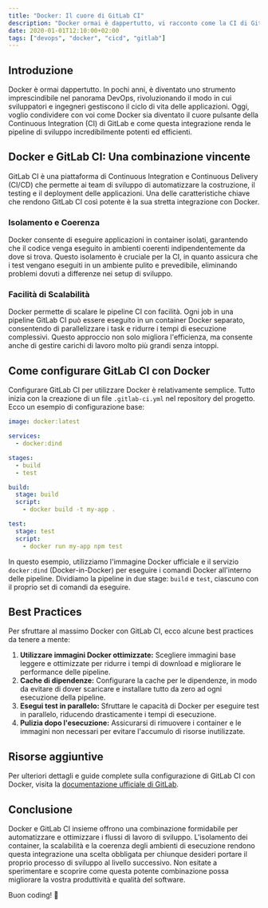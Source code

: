 ```yaml
---
title: "Docker: Il cuore di GitLab CI"
description: "Docker ormai è dappertutto, vi racconto come la CI di GitLab sia una piattaforma che non ne può più fare a meno"
date: 2020-01-01T12:10:00+02:00
tags: ["devops", "docker", "cicd", "gitlab"]
---
```


## Introduzione

Docker è ormai dappertutto. In pochi anni, è diventato uno strumento imprescindibile nel panorama DevOps, rivoluzionando il modo in cui sviluppatori e ingegneri gestiscono il ciclo di vita delle applicazioni. Oggi, voglio condividere con voi come Docker sia diventato il cuore pulsante della Continuous Integration (CI) di GitLab e come questa integrazione renda le pipeline di sviluppo incredibilmente potenti ed efficienti.

## Docker e GitLab CI: Una combinazione vincente

GitLab CI è una piattaforma di Continuous Integration e Continuous Delivery (CI/CD) che permette ai team di sviluppo di automatizzare la costruzione, il testing e il deployment delle applicazioni. Una delle caratteristiche chiave che rendono GitLab CI così potente è la sua stretta integrazione con Docker.

### Isolamento e Coerenza

Docker consente di eseguire applicazioni in container isolati, garantendo che il codice venga eseguito in ambienti coerenti indipendentemente da dove si trova. Questo isolamento è cruciale per la CI, in quanto assicura che i test vengano eseguiti in un ambiente pulito e prevedibile, eliminando problemi dovuti a differenze nei setup di sviluppo.

### Facilità di Scalabilità

Docker permette di scalare le pipeline CI con facilità. Ogni job in una pipeline GitLab CI può essere eseguito in un container Docker separato, consentendo di parallelizzare i task e ridurre i tempi di esecuzione complessivi. Questo approccio non solo migliora l'efficienza, ma consente anche di gestire carichi di lavoro molto più grandi senza intoppi.

## Come configurare GitLab CI con Docker

Configurare GitLab CI per utilizzare Docker è relativamente semplice. Tutto inizia con la creazione di un file `.gitlab-ci.yml` nel repository del progetto. Ecco un esempio di configurazione base:

```yaml
image: docker:latest

services:
  - docker:dind

stages:
  - build
  - test

build:
  stage: build
  script:
    - docker build -t my-app .

test:
  stage: test
  script:
    - docker run my-app npm test
```

In questo esempio, utilizziamo l'immagine Docker ufficiale e il servizio `docker:dind` (Docker-in-Docker) per eseguire i comandi Docker all'interno delle pipeline. Dividiamo la pipeline in due stage: `build` e `test`, ciascuno con il proprio set di comandi da eseguire.

## Best Practices

Per sfruttare al massimo Docker con GitLab CI, ecco alcune best practices da tenere a mente:

1. **Utilizzare immagini Docker ottimizzate:** Scegliere immagini base leggere e ottimizzate per ridurre i tempi di download e migliorare le performance delle pipeline.
2. **Cache di dipendenze:** Configurare la cache per le dipendenze, in modo da evitare di dover scaricare e installare tutto da zero ad ogni esecuzione della pipeline.
3. **Esegui test in parallelo:** Sfruttare le capacità di Docker per eseguire test in parallelo, riducendo drasticamente i tempi di esecuzione.
4. **Pulizia dopo l'esecuzione:** Assicurarsi di rimuovere i container e le immagini non necessari per evitare l'accumulo di risorse inutilizzate.

## Risorse aggiuntive

Per ulteriori dettagli e guide complete sulla configurazione di GitLab CI con Docker, visita la [documentazione ufficiale di GitLab](https://docs.gitlab.com/ee/ci/docker/using_docker_images.html).

## Conclusione

Docker e GitLab CI insieme offrono una combinazione formidabile per automatizzare e ottimizzare i flussi di lavoro di sviluppo. L'isolamento dei container, la scalabilità e la coerenza degli ambienti di esecuzione rendono questa integrazione una scelta obbligata per chiunque desideri portare il proprio processo di sviluppo al livello successivo. Non esitate a sperimentare e scoprire come questa potente combinazione possa migliorare la vostra produttività e qualità del software.

Buon coding! 🚀

